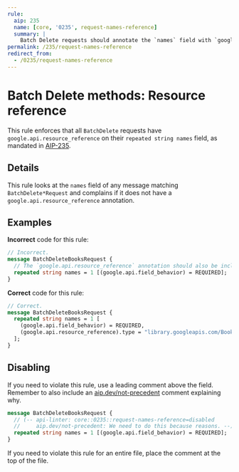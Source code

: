 ```yaml
---
rule:
  aip: 235
  name: [core, '0235', request-names-reference]
  summary: |
    Batch Delete requests should annotate the `names` field with `google.api.resource_reference`.
permalink: /235/request-names-reference
redirect_from:
  - /0235/request-names-reference
---
```


# Batch Delete methods: Resource reference

This rule enforces that all `BatchDelete` requests have
`google.api.resource_reference` on their `repeated string names` field, as mandated in
[AIP-235][].

## Details

This rule looks at the `names` field of any message matching `BatchDelete*Request` and
complains if it does not have a `google.api.resource_reference` annotation.

## Examples

**Incorrect** code for this rule:

```proto
// Incorrect.
message BatchDeleteBooksRequest {
  // The `google.api.resource_reference` annotation should also be included.
  repeated string names = 1 [(google.api.field_behavior) = REQUIRED];
}
```

**Correct** code for this rule:

```proto
// Correct.
message BatchDeleteBooksRequest {
  repeated string names = 1 [
    (google.api.field_behavior) = REQUIRED,
    (google.api.resource_reference).type = "library.googleapis.com/Book"
  ];
}
```

## Disabling

If you need to violate this rule, use a leading comment above the field.
Remember to also include an [aip.dev/not-precedent][] comment explaining why.

```proto
message BatchDeleteBooksRequest {
  // (-- api-linter: core::0235::request-names-reference=disabled
  //     aip.dev/not-precedent: We need to do this because reasons. --)
  repeated string names = 1 [(google.api.field_behavior) = REQUIRED];
}
```

If you need to violate this rule for an entire file, place the comment at the
top of the file.

[aip-235]: https://aip.dev/235
[aip.dev/not-precedent]: https://aip.dev/not-precedent
